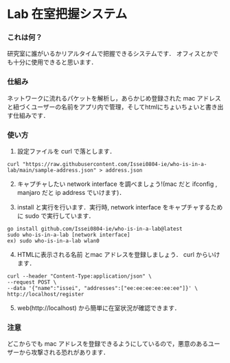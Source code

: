 # Lab 在室把握システム

### これは何？
研究室に誰がいるかリアルタイムで把握できるシステムです．
オフィスとかでも十分に使用できると思います．

### 仕組み
ネットワークに流れるパケットを解析し，あらかじめ登録された mac アドレスと紐づくユーザーの名前をアプリ内で管理，そしてhtmlにちょいちょいと書き出す仕組みです．

### 使い方

1. 設定ファイルを curl で落とします．

```
curl "https://raw.githubusercontent.com/Issei0804-ie/who-is-in-a-lab/main/sample-address.json" > address.json
```

2. キャプチャしたい network interface を調べましょう!(mac だと ifconfig , manjaro だと ip address でいけます)．


3. install と実行を行います．実行時, network interface をキャプチャするために sudo で実行しています．

```
go install github.com/Issei0804-ie/who-is-in-a-lab@latest
sudo who-is-in-a-lab [network interface]
ex) sudo who-is-in-a-lab wlan0
```

4. HTMLに表示される名前 とmac アドレスを登録しましょう． curl からいけます．

```
curl --header "Content-Type:application/json" \
--request POST \
--data '{"name":"issei", "addresses":["ee:ee:ee:ee:ee:ee"]}' \
http://localhost/register
```

5. web(http://localhost) から簡単に在室状況が確認できます．


### 注意

どこからでも mac アドレスを登録できるようにしているので，悪意のあるユーザーから攻撃される恐れがあります．
